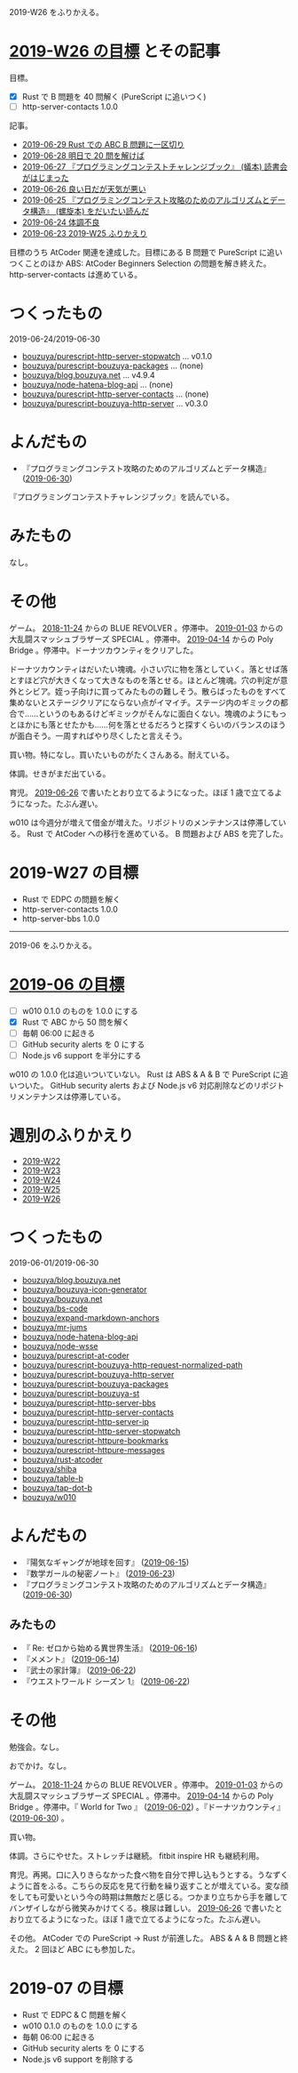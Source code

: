 2019-W26 をふりかえる。

# [2019-W26 の目標][2019-06-23] とその記事

目標。

- [x] Rust で B 問題を 40 問解く (PureScript に追いつく)
- [ ] http-server-contacts 1.0.0

記事。

- [2019-06-29 Rust での ABC B 問題に一区切り][2019-06-29]
- [2019-06-28 明日で 20 問を解けば][2019-06-28]
- [2019-06-27 『プログラミングコンテストチャレンジブック』 (蟻本) 読書会がはじまった][2019-06-27]
- [2019-06-26 良い日だが天気が悪い][2019-06-26]
- [2019-06-25 『プログラミングコンテスト攻略のためのアルゴリズムとデータ構造』 (螺旋本) をだいたい読んだ][2019-06-25]
- [2019-06-24 体調不良][2019-06-24]
- [2019-06-23 2019-W25 ふりかえり][2019-06-23]

目標のうち AtCoder 関連を達成した。目標にある B 問題で PureScript に追いつくことのほか ABS: AtCoder Beginners Selection の問題を解き終えた。 http-server-contacts は進めている。

# つくったもの

2019-06-24/2019-06-30

- [bouzuya/purescript-http-server-stopwatch][] ... v0.1.0
- [bouzuya/purescript-bouzuya-packages][] ... (none)
- [bouzuya/blog.bouzuya.net][] ... v4.9.4
- [bouzuya/node-hatena-blog-api][] ... (none)
- [bouzuya/purescript-http-server-contacts][] ... (none)
- [bouzuya/purescript-bouzuya-http-server][] ... v0.3.0

# よんだもの

- 『プログラミングコンテスト攻略のためのアルゴリズムとデータ構造』 ([2019-06-30][])

『プログラミングコンテストチャレンジブック』を読んでいる。

# みたもの

なし。

# その他

ゲーム。 [2018-11-24][] からの BLUE REVOLVER 。停滞中。 [2019-01-03][] からの大乱闘スマッシュブラザーズ SPECIAL 。停滞中。 [2019-04-14][] からの Poly Bridge 。停滞中。ドーナツカウンティをクリアした。

ドーナツカウンティはだいたい塊魂。小さい穴に物を落としていく。落とせば落とすほど穴が大きくなって大きなものを落とせる。ほとんど塊魂。穴の判定が意外とシビア。姪っ子向けに買ってみたものの難しそう。散らばったものをすべて集めないとステージクリアにならない点がイマイチ。ステージ内のギミックの都合で……というのもあるけどギミックがそんなに面白くない。塊魂のようにもっとほかにも落とせたかも……何を落とせるだろうと探すくらいのバランスのほうが面白そう。一周すればやり尽くしたと言えそう。

買い物。特になし。買いたいものがたくさんある。耐えている。

体調。せきがまだ出ている。

育児。 [2019-06-26][] で書いたとおり立てるようになった。ほぼ 1 歳で立てるようになった。たぶん遅い。

w010 は今週分が増えて借金が増えた。リポジトリのメンテナンスは停滞している。 Rust で AtCoder への移行を進めている。 B 問題および ABS を完了した。

# 2019-W27 の目標

- Rust で EDPC の問題を解く
- http-server-contacts 1.0.0
- http-server-bbs 1.0.0

---

2019-06 をふりかえる。

# [2019-06 の目標][2019-05-31]

- [ ] w010 0.1.0 のものを 1.0.0 にする
- [x] Rust で ABC から 50 問を解く
- [ ] 毎朝 06:00 に起きる
- [ ] GitHub security alerts を 0 にする
- [ ] Node.js v6 support を半分にする

w010 の 1.0.0 化は追いついていない。 Rust は ABS & A & B で PureScript に追いついた。 GitHub security alerts および Node.js v6 対応削除などのリポジトリメンテナンスは停滞している。

# 週別のふりかえり

- [2019-W22][2019-06-02]
- [2019-W23][2019-06-09]
- [2019-W24][2019-06-16]
- [2019-W25][2019-06-23]
- [2019-W26][2019-06-30]

# つくったもの

2019-06-01/2019-06-30

- [bouzuya/blog.bouzuya.net][]
- [bouzuya/bouzuya-icon-generator][]
- [bouzuya/bouzuya.net][]
- [bouzuya/bs-code][]
- [bouzuya/expand-markdown-anchors][]
- [bouzuya/mr-jums][]
- [bouzuya/node-hatena-blog-api][]
- [bouzuya/node-wsse][]
- [bouzuya/purescript-at-coder][]
- [bouzuya/purescript-bouzuya-http-request-normalized-path][]
- [bouzuya/purescript-bouzuya-http-server][]
- [bouzuya/purescript-bouzuya-packages][]
- [bouzuya/purescript-bouzuya-st][]
- [bouzuya/purescript-http-server-bbs][]
- [bouzuya/purescript-http-server-contacts][]
- [bouzuya/purescript-http-server-ip][]
- [bouzuya/purescript-http-server-stopwatch][]
- [bouzuya/purescript-httpure-bookmarks][]
- [bouzuya/purescript-httpure-messages][]
- [bouzuya/rust-atcoder][]
- [bouzuya/shiba][]
- [bouzuya/table-b][]
- [bouzuya/tap-dot-b][]
- [bouzuya/w010][]

# よんだもの

- 『陽気なギャングが地球を回す』 ([2019-06-15][])
- 『数学ガールの秘密ノート』 ([2019-06-23][])
- 『プログラミングコンテスト攻略のためのアルゴリズムとデータ構造』 ([2019-06-30][])

## みたもの

- 『 Re: ゼロから始める異世界生活』 ([2019-06-16][])
- 『メメント』 ([2019-06-14][])
- 『武士の家計簿』 ([2019-06-22][])
- 『ウエストワールド シーズン 1』 ([2019-06-22][])

# その他

勉強会。なし。

おでかけ。なし。

ゲーム。 [2018-11-24][] からの BLUE REVOLVER 。停滞中。 [2019-01-03][] からの大乱闘スマッシュブラザーズ SPECIAL 。停滞中。 [2019-04-14][] からの Poly Bridge 。停滞中。『 World for Two 』 ([2019-06-02][]) 。『ドーナツカウンティ』 ([2019-06-30][]) 。

買い物。

体調。さらにやせた。ストレッチは継続。 fitbit inspire HR も継続利用。

育児。再掲。口に入りきらなかった食べ物を自分で押し込もうとする。うなずくように首をふる。こちらの反応を見て行動を繰り返すことが増えている。変な顔をしても可愛いという今の時期は無敵だと感じる。つかまり立ちから手を離してバンザイしながら微笑みかけてくる。検尿は難しい。 [2019-06-26][] で書いたとおり立てるようになった。ほぼ 1 歳で立てるようになった。たぶん遅い。

その他。 AtCoder での PureScript -> Rust が前進した。 ABS & A & B 問題と終えた。 2 回ほど ABC にも参加した。

# 2019-07 の目標

- Rust で EDPC & C 問題を解く
- w010 0.1.0 のものを 1.0.0 にする
- 毎朝 06:00 に起きる
- GitHub security alerts を 0 にする
- Node.js v6 support を削除する

[2018-11-24]: https://blog.bouzuya.net/2018/11/24/
[2019-01-03]: https://blog.bouzuya.net/2019/01/03/
[2019-04-14]: https://blog.bouzuya.net/2019/04/14/
[2019-05-25]: https://blog.bouzuya.net/2019/05/25/
[2019-05-31]: https://blog.bouzuya.net/2019/05/31/
[2019-06-02]: https://blog.bouzuya.net/2019/06/02/
[2019-06-09]: https://blog.bouzuya.net/2019/06/09/
[2019-06-14]: https://blog.bouzuya.net/2019/06/14/
[2019-06-15]: https://blog.bouzuya.net/2019/06/15/
[2019-06-16]: https://blog.bouzuya.net/2019/06/16/
[2019-06-22]: https://blog.bouzuya.net/2019/06/22/
[2019-06-23]: https://blog.bouzuya.net/2019/06/23/
[2019-06-24]: https://blog.bouzuya.net/2019/06/24/
[2019-06-25]: https://blog.bouzuya.net/2019/06/25/
[2019-06-26]: https://blog.bouzuya.net/2019/06/26/
[2019-06-27]: https://blog.bouzuya.net/2019/06/27/
[2019-06-28]: https://blog.bouzuya.net/2019/06/28/
[2019-06-29]: https://blog.bouzuya.net/2019/06/29/
[2019-06-30]: https://blog.bouzuya.net/2019/06/30/
[bouzuya/blog.bouzuya.net]: https://github.com/bouzuya/blog.bouzuya.net
[bouzuya/bouzuya-icon-generator]: https://github.com/bouzuya/bouzuya-icon-generator
[bouzuya/bouzuya.net]: https://github.com/bouzuya/bouzuya.net
[bouzuya/bs-code]: https://github.com/bouzuya/bs-code
[bouzuya/expand-markdown-anchors]: https://github.com/bouzuya/expand-markdown-anchors
[bouzuya/mr-jums]: https://github.com/bouzuya/mr-jums
[bouzuya/node-hatena-blog-api]: https://github.com/bouzuya/node-hatena-blog-api
[bouzuya/node-wsse]: https://github.com/bouzuya/node-wsse
[bouzuya/purescript-at-coder]: https://github.com/bouzuya/purescript-at-coder
[bouzuya/purescript-bouzuya-http-request-normalized-path]: https://github.com/bouzuya/purescript-bouzuya-http-request-normalized-path
[bouzuya/purescript-bouzuya-http-server]: https://github.com/bouzuya/purescript-bouzuya-http-server
[bouzuya/purescript-bouzuya-packages]: https://github.com/bouzuya/purescript-bouzuya-packages
[bouzuya/purescript-bouzuya-st]: https://github.com/bouzuya/purescript-bouzuya-st
[bouzuya/purescript-http-server-bbs]: https://github.com/bouzuya/purescript-http-server-bbs
[bouzuya/purescript-http-server-contacts]: https://github.com/bouzuya/purescript-http-server-contacts
[bouzuya/purescript-http-server-ip]: https://github.com/bouzuya/purescript-http-server-ip
[bouzuya/purescript-http-server-stopwatch]: https://github.com/bouzuya/purescript-http-server-stopwatch
[bouzuya/purescript-httpure-bookmarks]: https://github.com/bouzuya/purescript-httpure-bookmarks
[bouzuya/purescript-httpure-messages]: https://github.com/bouzuya/purescript-httpure-messages
[bouzuya/rust-atcoder]: https://github.com/bouzuya/rust-atcoder
[bouzuya/shiba]: https://github.com/bouzuya/shiba
[bouzuya/table-b]: https://github.com/bouzuya/table-b
[bouzuya/tap-dot-b]: https://github.com/bouzuya/tap-dot-b
[bouzuya/w010]: https://github.com/bouzuya/w010
